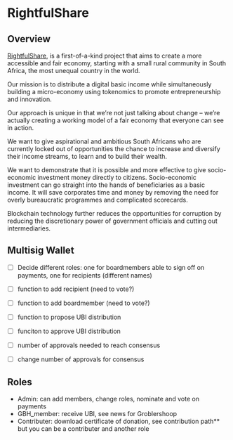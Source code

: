 # RightfulShare

## Overview

[RightfulShare](rightfulshare.org), is a first-of-a-kind project that aims to create a more accessible and fair economy, starting with a small rural community in South Africa, the most unequal country in the world.

Our mission is to distribute a digital basic income while simultaneously building a micro-economy using tokenomics to promote entrepreneurship and innovation.

Our approach is unique in that we’re not just talking about change – we’re actually creating a working model of a fair economy that everyone can see in action.

We want to give aspirational and ambitious South Africans who are currently locked out of opportunities the chance to increase and diversify their income streams, to learn and to build their wealth.

We want to demonstrate that it is possible and more effective to give socio-economic investment money directly to citizens. Socio-economic investment can go straight into the hands of beneficiaries as a basic income. It will save corporates time and money by removing the need for overly bureaucratic programmes and complicated scorecards.

Blockchain technology further reduces the opportunities for corruption by reducing the discretionary power of government officials and cutting out intermediaries.

## Multisig Wallet

- [ ] Decide different roles: one for boardmembers able to sign off on payments, one for recipients (different names)
- [ ] function to add recipient (need to vote?)
- [ ] function to add boardmember (need to vote?)
- [ ] function to propose UBI distribution
- [ ] funciton to approve UBI distribution
- [ ] number of approvals needed to reach consensus
- [ ] change number of approvals for consensus


## Roles

- Admin: can add members, change roles, nominate and vote on payments
- GBH_member: receive UBI, see news for Groblershoop
- Contributer: download certificate of donation, see contribution path** but you can be a contributer and another role